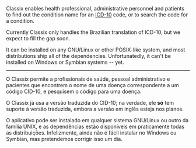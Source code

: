 Classix enables health professional, administrative personnel and patients to find out the condition name for an [ICD-10](http://www.who.int/classifications/icd/en/) code, or to search the code for a condition.

Currently Classix only handles the Brazilian translation of ICD-10, but we expect to fill the gap soon.

It can be installed on any GNU/Linux or other POSIX-like system, and most distributions ship all of the dependencies. Unfortunatedly, it can't be installed on Windows or Symbian systems -- yet.


---


O Classix permite a profissionais de saúde, pessoal administrativo e pacientes que encontrem o nome de uma doença correspondente a um código CID-10, e pesquisem o código para uma doença.

O Classix já usa a versão traduzida do CID-10; na verdade, ele **só** tem suporte à versão traduzida, embora a versão em inglês esteja nos planos.

O aplicativo pode ser instalado em qualquer sistema GNU/Linux ou outro da família UNIX, e as dependências estão disponíveis em praticamente todas as distribuições. Infelizmente, ainda não é fácil instalar no Windows ou Symbian, mas pretendemos corrigir isso um dia.